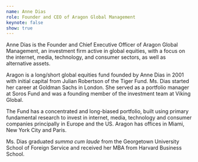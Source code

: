 ```yaml
---
name: Anne Dias
role: Founder and CEO of Aragon Global Management
keynote: false
show: true
---
```


Anne Dias is the Founder and Chief Executive Officer of Aragon Global Management, an investment firm active in global equities, with a focus on the internet, media, technology, and consumer sectors, as well as alternative assets.  

Aragon is a long/short global equities fund founded by Anne Dias in 2001 with initial capital from Julian Robertson of the Tiger Fund. Ms. Dias started her career at Goldman Sachs in London. She served as a portfolio manager at Soros Fund and was a founding member of the investment team at Viking Global.

The Fund has a concentrated and long-biased portfolio, built using primary fundamental research to invest in internet, media, technology and consumer companies principally in Europe and the US. Aragon has offices in Miami, New York City and Paris.

Ms. Dias graduated _summa cum laude_ from the Georgetown University School of Foreign Service and received her MBA from Harvard Business School.